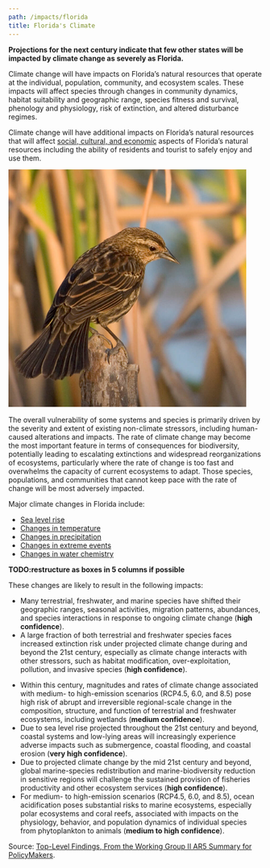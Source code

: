 ```yaml
---
path: /impacts/florida
title: Florida's Climate
---
```


<content-header icon="florida_impacts" title="Impacts of Climate Change in Florida"></content-header>

**Projections for the next century indicate that few other states will be impacted by climate change as severely as Florida.**

Climate change will have impacts on Florida’s natural resources that operate at the individual, population, community, and ecosystem scales. These impacts will affect species through changes in community dynamics, habitat suitability and geographic range, species fitness and survival, phenology and physiology, risk of extinction, and altered disturbance regimes.

Climate change will have additional impacts on Florida’s natural resources that will affect [social, cultural, and economic](/impacts/florida/social) aspects of Florida’s natural resources including the ability of residents and tourist to safely enjoy and use them.

<div class="float-right thumbnail-large" style="margin-right: 2rem;">
<!-- https://www.flickr.com/photos/evergladesnps/9099305573/ -->
<img src="9099305573_29c509e6d1_k.jpg" alt="Cape sable sea side sparrow photo" />
</div>

The overall vulnerability of some systems and species is primarily driven by the severity and extent of existing non-climate stressors, including human-caused alterations and impacts. The rate of climate change may become the most important feature in terms of consequences for biodiversity, potentially leading to escalating extinctions and widespread reorganizations of ecosystems, particularly where the rate of change is too fast and overwhelms the capacity of current ecosystems to adapt. Those species, populations, and communities that cannot keep pace with the rate of change will be most adversely impacted.

Major climate changes in Florida include:

- [Sea level rise](/impacts/florida/slr)
- [Changes in temperature](/impacts/florida/temperature)
- [Changes in precipitation](/impacts/florida/precipitation)
- [Changes in extreme events](/impacts/florida/extreme-events)
- [Changes in water chemistry](/impacts/florida/co2)

**TODO:restructure as boxes in 5 columns if possible**

These changes are likely to result in the following impacts:

- Many terrestrial, freshwater, and marine species have shifted their geographic ranges, seasonal activities, migration patterns, abundances, and species interactions in response to ongoing climate change (**high confidence**).
- A large fraction of both terrestrial and freshwater species faces increased extinction risk under projected climate change during and beyond the 21st century, especially as climate change interacts with other stressors, such as habitat modification, over-exploitation, pollution, and invasive species (**high confidence**).

* Within this century, magnitudes and rates of climate change associated with medium- to high-emission scenarios (RCP4.5, 6.0, and 8.5) pose high risk of abrupt and irreversible regional-scale change in the composition, structure, and function of terrestrial and freshwater ecosystems, including wetlands (**medium confidence**).
* Due to sea level rise projected throughout the 21st century and beyond, coastal systems and low-lying areas will increasingly experience adverse impacts such as submergence, coastal flooding, and coastal erosion (**very high confidence**).
* Due to projected climate change by the mid 21st century and beyond, global marine-species redistribution and marine-biodiversity reduction in sensitive regions will challenge the sustained provision of fisheries productivity and other ecosystem services (**high confidence**).
* For medium- to high-emission scenarios (RCP4.5, 6.0, and 8.5), ocean acidification poses substantial risks to marine ecosystems, especially polar ecosystems and coral reefs, associated with impacts on the physiology, behavior, and population dynamics of individual species from phytoplankton to animals (**medium to high confidence**).

Source: [Top-Level Findings, From the Working Group II AR5 Summary for PolicyMakers](https://www.ipcc.ch/site/assets/uploads/2018/03/WGIIAR5_SPM_Top_Level_Findings-1.pdf).
